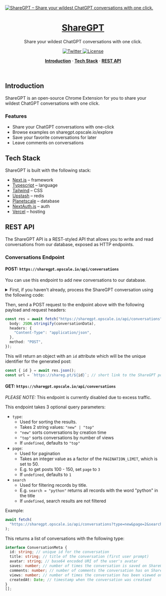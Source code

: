 <a href="https://sharegpt.opscale.io">
  <img alt="ShareGPT – Share your wildest ChatGPT conversations with one click." src="https://user-images.githubusercontent.com/28986134/207940414-b2314f7c-de04-4007-bc76-2ebb9d4f993c.png">
  <h1 align="center">ShareGPT</h1>
</a>

<p align="center">
  Share your wildest ChatGPT conversations with one click.
</p>

<p align="center">
  <a href="https://twitter.com/ShareGPT">
    <img src="https://img.shields.io/twitter/follow/sharegpt?style=flat&label=%40dubdotsh&logo=twitter&color=0bf&logoColor=fff" alt="Twitter" />
  </a>
  <a href="https://github.com/domeccleston/sharegpt/blob/main/LICENSE">
    <img src="https://img.shields.io/github/license/domeccleston/sharegpt?label=license&logo=github&color=f80&logoColor=fff" alt="License" />
  </a>
</p>

<p align="center">
  <a href="#introduction"><strong>Introduction</strong></a> ·
  <a href="#tech-stack"><strong>Tech Stack</strong></a> ·
  <a href="#rest-api"><strong>REST API</strong></a>
</p>
<br/>

## Introduction

ShareGPT is an open-source Chrome Extension for you to share your wildest ChatGPT conversations with one click.

### Features

- Share your ChatGPT conversations with one-click
- Browse examples on sharegpt.opscale.io/explore
- Save your favorite conversations for later
- Leave comments on conversations

## Tech Stack

ShareGPT is built with the following stack:

- [Next.js](https://nextjs.org/) – framework
- [Typescript](https://www.typescriptlang.org/) – language
- [Tailwind](https://tailwindcss.com/) – CSS
- [Upstash](https://upstash.com/) – redis
- [Planetscale](https://planetscale.com/) – database
- [NextAuth.js](https://next-auth.js.org/) – auth
- [Vercel](https://vercel.com/) – hosting

## REST API

The ShareGPT API is a REST-styled API that allows you to write and read conversations from our database, exposed as HTTP endpoints.

### Conversations Endpoint

#### POST: `https://sharegpt.opscale.io/api/conversations`

You can use this endpoint to add new conversations to our database.

<details>
<summary>First, if you haven't already, process the ShareGPT conversation using the following code:</summary>

```ts
function conversationData() {
  const threadContainer = document.querySelector(
    "#__next main div:nth-of-type(1) div:nth-of-type(1) div:nth-of-type(1) div:nth-of-type(1)"
  );

  var result = {
    avatarUrl: getAvatarImage(),
    items: [],
  };

  for (const node of threadContainer.children) {
    const markdownContent = node.querySelector(".markdown");

    // tailwind class indicates human or gpt
    if ([...node.classList].includes("dark:bg-gray-800")) {
      result.items.push({
        from: "human",
        value: node.textContent,
      });
      // if it's a GPT response, it might contain code blocks
    } else if ([...node.classList].includes("bg-gray-50")) {
      result.items.push({
        from: "gpt",
        value: markdownContent.outerHTML,
      });
    }
  }

  return result;
}

function getAvatarImage() {
  // Create a canvas element
  const canvas = document.createElement("canvas");

  const image = document.querySelectorAll("img")[1];

  // Set the canvas size to 30x30 pixels
  canvas.width = 30;
  canvas.height = 30;

  // Draw the img onto the canvas
  canvas.getContext("2d").drawImage(image, 0, 0);

  // Convert the canvas to a base64 string as a JPEG image
  const base64 = canvas.toDataURL("image/jpeg");

  return base64;
}
```

</details>

Then, send a POST request to the endpoint above with the following payload and request headers:

```ts
const res = await fetch("https://sharegpt.opscale.io/api/conversations", {
  body: JSON.stringify(conversationData),
  headers: {
    "Content-Type": "application/json",
  },
  method: "POST",
});
```

This will return an object with an `id` attribute which will be the unique identifier for the generated post:

```ts
const { id } = await res.json();
const url = `https://shareg.pt/${id}`; // short link to the ShareGPT post
```

#### GET: `https://sharegpt.opscale.io/api/conversations`

*PLEASE NOTE:* This endpoint is currently disabled due to excess traffic.

This endpoint takes 3 optional query parameters:

- `type`:
  - Used for sorting the results.
  - Takes 2 string values: `"new" | "top"`
  - `"new"` sorts conversations by creation time
  - `"top"` sorts conversations by number of views
  - If `undefined`, defaults to `"top"`
- `page`:
  - Used for pagination
  - Takes an integer value as a factor of the `PAGINATION_LIMIT`, which is set to 50.
  - E.g. to get posts 100 - 150, set `page` to `3`
  - If `undefined`, defaults to `1`
- `search`
  - Used for filtering records by title.
  - E.g. `search = "python"` returns all records with the word "python" in the title
  - If `undefined`, search results are not filtered

Example:

```ts
await fetch(
  "https://sharegpt.opscale.io/api/conversations?type=new&page=2&search=python"
);
```

This returns a list of conversations with the following type:

```ts
interface ConversationMeta {
  id: string; // unique id for the conversation
  title: string; // title of the conversation (first user prompt)
  avatar: string; // base64 encoded URI of the user's avatar
  saves: number; // number of times the conversation is saved on ShareGPT
  comments: number; // number of comments the conversation has on ShareGPT
  views: number; // number of times the conversation has been viewed on ShareGPT
  createdAt: Date; // timestamp when the conversation was creataed
}
[];
```
